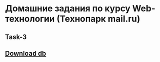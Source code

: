 # Домашние задания по курсу Web-технологии (Технопарк mail.ru)

## Task-3
## [Download db](https://drive.google.com/file/d/10xFc5zuA5ObeYMPgNMnC4CFc5JnKHbC0/view?usp=sharing)
